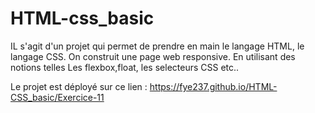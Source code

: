 # HTML-css_basic 

IL s'agit d'un projet qui permet de prendre en main le langage HTML, le langage CSS. On construit une page web responsive. En utilisant des notions telles 
Les flexbox,float, les selecteurs CSS etc..

Le projet est déployé sur ce lien : https://fye237.github.io/HTML-CSS_basic/Exercice-11
